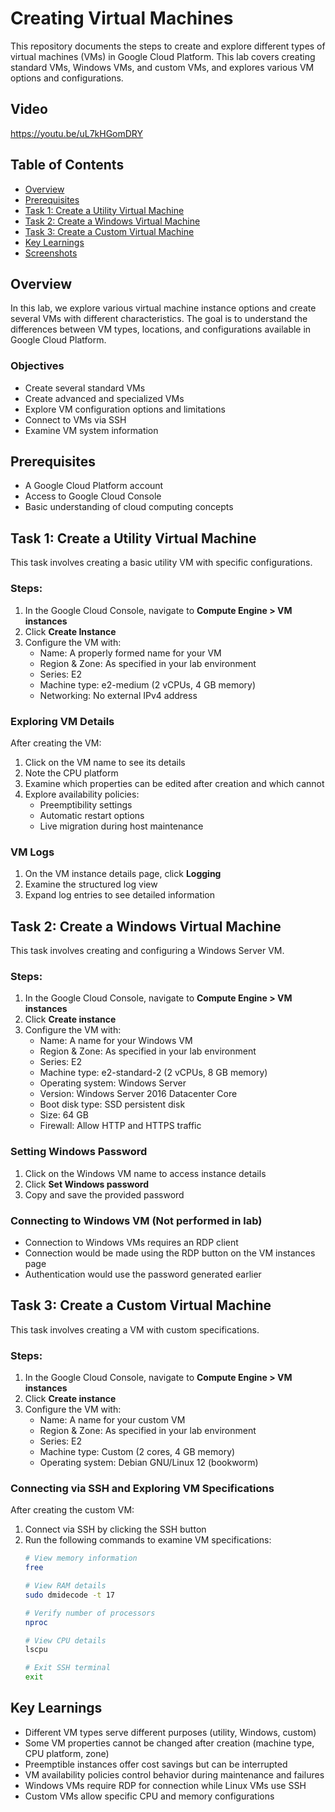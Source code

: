# Creating Virtual Machines

This repository documents the steps to create and explore different types of virtual machines (VMs) in Google Cloud Platform. This lab covers creating standard VMs, Windows VMs, and custom VMs, and explores various VM options and configurations.

## Video

https://youtu.be/uL7kHGomDRY


## Table of Contents
- [Overview](#overview)
- [Prerequisites](#prerequisites)
- [Task 1: Create a Utility Virtual Machine](#task-1-create-a-utility-virtual-machine)
- [Task 2: Create a Windows Virtual Machine](#task-2-create-a-windows-virtual-machine)
- [Task 3: Create a Custom Virtual Machine](#task-3-create-a-custom-virtual-machine)
- [Key Learnings](#key-learnings)
- [Screenshots](#screenshots)

## Overview

In this lab, we explore various virtual machine instance options and create several VMs with different characteristics. The goal is to understand the differences between VM types, locations, and configurations available in Google Cloud Platform.

### Objectives

- Create several standard VMs
- Create advanced and specialized VMs
- Explore VM configuration options and limitations
- Connect to VMs via SSH
- Examine VM system information

## Prerequisites

- A Google Cloud Platform account
- Access to Google Cloud Console
- Basic understanding of cloud computing concepts

## Task 1: Create a Utility Virtual Machine

This task involves creating a basic utility VM with specific configurations.

### Steps:

1. In the Google Cloud Console, navigate to **Compute Engine > VM instances**
2. Click **Create Instance**
3. Configure the VM with:
   - Name: A properly formed name for your VM
   - Region & Zone: As specified in your lab environment
   - Series: E2
   - Machine type: e2-medium (2 vCPUs, 4 GB memory)
   - Networking: No external IPv4 address

### Exploring VM Details

After creating the VM:

1. Click on the VM name to see its details
2. Note the CPU platform
3. Examine which properties can be edited after creation and which cannot
4. Explore availability policies:
   - Preemptibility settings
   - Automatic restart options
   - Live migration during host maintenance

### VM Logs

1. On the VM instance details page, click **Logging**
2. Examine the structured log view
3. Expand log entries to see detailed information

## Task 2: Create a Windows Virtual Machine

This task involves creating and configuring a Windows Server VM.

### Steps:

1. In the Google Cloud Console, navigate to **Compute Engine > VM instances**
2. Click **Create instance**
3. Configure the VM with:
   - Name: A name for your Windows VM
   - Region & Zone: As specified in your lab environment
   - Series: E2
   - Machine type: e2-standard-2 (2 vCPUs, 8 GB memory)
   - Operating system: Windows Server
   - Version: Windows Server 2016 Datacenter Core
   - Boot disk type: SSD persistent disk
   - Size: 64 GB
   - Firewall: Allow HTTP and HTTPS traffic

### Setting Windows Password

1. Click on the Windows VM name to access instance details
2. Click **Set Windows password**
3. Copy and save the provided password

### Connecting to Windows VM (Not performed in lab)

- Connection to Windows VMs requires an RDP client
- Connection would be made using the RDP button on the VM instances page
- Authentication would use the password generated earlier

## Task 3: Create a Custom Virtual Machine

This task involves creating a VM with custom specifications.

### Steps:

1. In the Google Cloud Console, navigate to **Compute Engine > VM instances**
2. Click **Create instance**
3. Configure the VM with:
   - Name: A name for your custom VM
   - Region & Zone: As specified in your lab environment
   - Series: E2
   - Machine type: Custom (2 cores, 4 GB memory)
   - Operating system: Debian GNU/Linux 12 (bookworm)

### Connecting via SSH and Exploring VM Specifications

After creating the custom VM:

1. Connect via SSH by clicking the SSH button
2. Run the following commands to examine VM specifications:
   ```bash
   # View memory information
   free
   
   # View RAM details
   sudo dmidecode -t 17
   
   # Verify number of processors
   nproc
   
   # View CPU details
   lscpu
   
   # Exit SSH terminal
   exit
   ```

## Key Learnings

- Different VM types serve different purposes (utility, Windows, custom)
- Some VM properties cannot be changed after creation (machine type, CPU platform, zone)
- Preemptible instances offer cost savings but can be interrupted
- VM availability policies control behavior during maintenance and failures
- Windows VMs require RDP for connection while Linux VMs use SSH
- Custom VMs allow specific CPU and memory configurations
